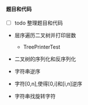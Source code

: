 #### 题目和代码
- [ ] todo 整理题目和代码

- 层序遍历二叉树并打印层数
   - TreePrinterTest
- 二叉树的序列化和反序列化

- 字符串逆序
- 字符[0,n],使得[0,i]和[i,n]逆序
- 字符串找旋转字符


